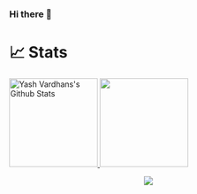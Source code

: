 ### Hi there 👋

<!--
**YashVardhan-AI/YashVardhan-AI** is a ✨ _special_ ✨ repository because its `README.md` (this file) appears on your GitHub profile.

Here are some ideas to get you started:

- 🔭 I’m currently working on ...
- 🌱 I’m currently learning ...
- 👯 I’m looking to collaborate on ...
- 🤔 I’m looking for help with ...
- 💬 Ask me about ...
- 📫 How to reach me: ...
- 😄 Pronouns: ...
- ⚡ Fun fact: ...
-->


# 📈 Stats

<p align="center">
    <div style="display: inline-block;margin: auto;">
        <a href="https://github.com/YashVardhan-air">
            <img src="https://github-readme-stats.vercel.app/api?username=YashVardhan-AI&hide=issue&show_icons=true&theme=gotham" alt="Yash Vardhans's Github Stats" height="160">
    	    <img src="https://github-readme-streak-stats.herokuapp.com/?user=YashVardhan-AI&theme=onedark&theme=gotham" height=160>
            <!-- [![Yash's GitHub stats](https://github-readme-stats.vercel.app/api?username=YashVardhan-AI&hide=issues&show_icons=true&theme=darcula)](https://github.com/YashVardhan-AI) -->
            <!-- [![Top Langs](https://github-readme-stats.vercel.app/api/top-langs/?username=YashVardhan-AI&layout=compact&theme=darcula)](https://github.com/YashVardhan-AI) -->
        </a>
    </div>
</p>

<p align="center">
    <a href="https://github.com/YashVardhan-AI">
    	<img align="center" src="https://activity-graph.herokuapp.com/graph?username=YashVardhan-AI&bg_color=0C1014&color=2AA789&line=2AA790&point=fff&area=2AA789">
    </a>
</p>
